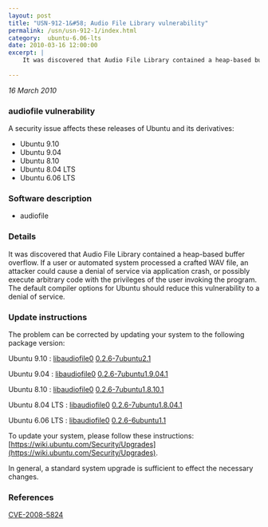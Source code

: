 ```yaml
---
layout: post
title: "USN-912-1&#58; Audio File Library vulnerability"
permalink: /usn/usn-912-1/index.html
category:  ubuntu-6.06-lts
date: 2010-03-16 12:00:00
excerpt: |
    It was discovered that Audio File Library contained a heap-based buffer overflow. If a user or automated system processed a crafted WAV file, an attacker could cause a denial of service via application crash, or possibly execute arbitrary code with the privileges of the user invoking the program. The default compiler options for Ubuntu should reduce this vulnerability to a denial of service. 
    
--- 
```

 
 

*16 March 2010*

### audiofile vulnerability

A security issue affects these releases of Ubuntu and its derivatives:

* Ubuntu 9.10
* Ubuntu 9.04
* Ubuntu 8.10
* Ubuntu 8.04 LTS
* Ubuntu 6.06 LTS

### Software description

* audiofile 

### Details

It was discovered that Audio File Library contained a heap-based buffer overflow. If a user or automated system processed a crafted WAV file, an attacker could cause a denial of service via application crash, or possibly execute arbitrary code with the privileges of the user invoking the program. The default compiler options for Ubuntu should reduce this vulnerability to a denial of service. 

### Update instructions

The problem can be corrected by updating your system to the following package version:

Ubuntu 9.10
 : [libaudiofile0](https://launchpad.net/ubuntu/+source/audiofile) <span> [0.2.6-7ubuntu2.1](https://launchpad.net/ubuntu/+source/audiofile/0.2.6-7ubuntu2.1) </span> 

Ubuntu 9.04
 : [libaudiofile0](https://launchpad.net/ubuntu/+source/audiofile) <span> [0.2.6-7ubuntu1.9.04.1](https://launchpad.net/ubuntu/+source/audiofile/0.2.6-7ubuntu1.9.04.1) </span> 

Ubuntu 8.10
 : [libaudiofile0](https://launchpad.net/ubuntu/+source/audiofile) <span> [0.2.6-7ubuntu1.8.10.1](https://launchpad.net/ubuntu/+source/audiofile/0.2.6-7ubuntu1.8.10.1) </span> 

Ubuntu 8.04 LTS
 : [libaudiofile0](https://launchpad.net/ubuntu/+source/audiofile) <span> [0.2.6-7ubuntu1.8.04.1](https://launchpad.net/ubuntu/+source/audiofile/0.2.6-7ubuntu1.8.04.1) </span> 

Ubuntu 6.06 LTS
 : [libaudiofile0](https://launchpad.net/ubuntu/+source/audiofile) <span> [0.2.6-6ubuntu1.1](https://launchpad.net/ubuntu/+source/audiofile/0.2.6-6ubuntu1.1) </span> 

To update your system, please follow these instructions: [https://wiki.ubuntu.com/Security/Upgrades](https://wiki.ubuntu.com/Security/Upgrades).

In general, a standard system upgrade is sufficient to effect the necessary changes. 

### References

 
 [CVE-2008-5824](http://people.ubuntu.com/~ubuntu-security/cve/CVE-2008-5824)
 

